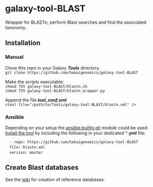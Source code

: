 # galaxy-tool-BLAST
Wrapper for BLASTn; perform Blast searches and find the associated taxonomy.  

## Installation  
### Manual  
Clone this repo in your Galaxy ***Tools*** directory:  
`git clone https://github.com/hakaigenomics/galaxy-tool-BLAST`  

Make the scripts executable:  
`chmod 755 galaxy-tool-BLAST/blastn.sh`  
`chmod 755 galaxy-tool-BLAST/blastn_wrapper.py`  

Append the file ***tool_conf.xml***:    
`<tool file="/path/to/Tools/galaxy-tool-BLAST/blastn.xml" />`  

### Ansible
Depending on your setup the [ansible.builtin.git](https://docs.ansible.com/ansible/latest/collections/ansible/builtin/git_module.html) module could be used.  
[Install the tool](https://docs.ansible.com/ansible/latest/collections/ansible/builtin/git_module.html#examples) by including the following in your dedicated ***.yml** file:  

`  - repo: https://github.com/hakaigenomics/galaxy-tool-BLAST`  
&ensp;&ensp;`file: blastn.xml`  
&ensp;&ensp;`version: master`  

## Create Blast databases  
See the [wiki](https://github.com/hakaigenomics/galaxy-tool-BLAST/wiki) for creation of reference databases.  

